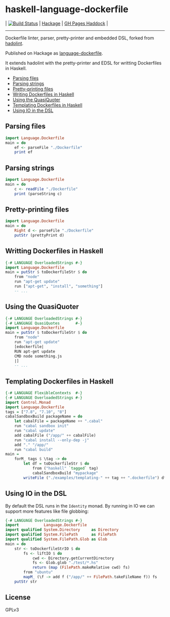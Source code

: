 # haskell-language-dockerfile
| [![Build Status](https://travis-ci.org/beijaflor-io/haskell-language-dockerfile.svg?branch=master)](https://travis-ci.org/beijaflor-io/haskell-language-dockerfile) | [Hackage](https://hackage.haskell.org/package/language-dockerfile/) | [GH Pages Haddock](http://beijaflor-io.github.io/haskell-language-dockerfile/) |
- - -
Dockerfile linter, parser, pretty-printer and embedded DSL, forked from
[hadolint](https://github.com/lukasmartinelli/hadolint).

Published on Hackage as [language-dockerfile](https://hackage.haskell.org/package/language-dockerfile).

It extends hadolint with the pretty-printer and EDSL for writting Dockerfiles in
Haskell.

- [Parsing files](#parsing-files)
- [Parsing strings](#parsing-strings)
- [Pretty-printing files](#pretty-printing-files)
- [Writing Dockerfiles in Haskell](#writing-dockerfiles-in-haskell)
- [Using the QuasiQuoter](#using-the-quasiquoter)
- [Templating Dockerfiles in Haskell](#templating-dockerfiles-in-haskell)
- [Using IO in the DSL](#using-io-in-the-dsl)

## Parsing files
```haskell
import Language.Dockerfile
main = do
    ef <- parseFile "./Dockerfile"
    print ef
```

## Parsing strings
```haskell
import Language.Dockerfile
main = do
    c <- readFile "./Dockerfile"
    print (parseString c)
```

## Pretty-printing files
```haskell
import Language.Dockerfile
main = do
    Right d <- parseFile "./Dockerfile"
    putStr (prettyPrint d)
```

## Writting Dockerfiles in Haskell
```haskell
{-# LANGUAGE OverloadedStrings #-}
import Language.Dockerfile
main = putStr $ toDockerfileStr $ do
    from "node"
    run "apt-get update"
    run ["apt-get", "install", "something"]
    -- ...
```

## Using the QuasiQuoter
```haskell
{-# LANGUAGE OverloadedStrings #-}
{-# LANGUAGE QuasiQuotes       #-}
import Language.Dockerfile
main = putStr $ toDockerfileStr $ do
    from "node"
    run "apt-get update"
    [edockerfile|
    RUN apt-get update
    CMD node something.js
    |]
    -- ...
```

## Templating Dockerfiles in Haskell
```haskell
{-# LANGUAGE FlexibleContexts  #-}
{-# LANGUAGE OverloadedStrings #-}
import Control.Monad
import Language.Dockerfile
tags = ["7.8", "7.10", "8"]
cabalSandboxBuild packageName = do
    let cabalFile = packageName ++ ".cabal"
    run "cabal sandbox init"
    run "cabal update"
    add cabalFile ("/app/" ++ cabalFile)
    run "cabal install --only-dep -j"
    add "." "/app/"
    run "cabal build"
main =
    forM_ tags $ \tag -> do
        let df = toDockerfileStr $ do
            from ("haskell" `tagged` tag)
            cabalSandboxBuild "mypackage"
        writeFile ("./examples/templating-" ++ tag ++ ".dockerfile") df
```

## Using IO in the DSL
By default the DSL runs in the `Identity` monad. By running in IO we can
support more features like file globbing:

```haskell
{-# LANGUAGE OverloadedStrings #-}
import           Language.Dockerfile
import qualified System.Directory     as Directory
import qualified System.FilePath      as FilePath
import qualified System.FilePath.Glob as Glob
main = do
    str <- toDockerfileStrIO $ do
        fs <- liftIO $ do
            cwd <- Directory.getCurrentDirectory
            fs <- Glob.glob "./test/*.hs"
            return (map (FilePath.makeRelative cwd) fs)
        from "ubuntu"
        mapM_ (\f -> add f ("/app/" ++ FilePath.takeFileName f)) fs
    putStr str
```

## License
GPLv3
